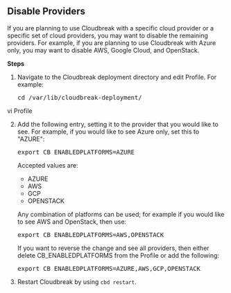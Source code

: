 ## Disable Providers 

If you are planning to use Cloudbreak with a specific cloud provider or a specific set of cloud providers, you may want to disable the remaining providers. For example, if you are planning to use Cloudbreak with Azure only, you may want to disable AWS, Google Cloud, and OpenStack. 

**Steps**

1. Navigate to the Cloudbreak deployment directory and edit Profile. For example:

    <pre>cd /var/lib/cloudbreak-deployment/
vi Profile</pre>

2. Add the following entry, setting it to the provider that you  would like to see. For example, if you would like to see Azure only, set this to "AZURE":

    <pre>export CB_ENABLEDPLATFORMS=AZURE</pre>

    Accepted values are:
    
    * AZURE
    * AWS
    * GCP
    * OPENSTACK

    Any combination of platforms can be used; for example if you would like to see AWS and OpenStack, then use:
    
    <pre>export CB_ENABLEDPLATFORMS=AWS,OPENSTACK</pre>

    If you want to reverse the change and see all providers, then either delete CB_ENABLEDPLATFORMS from the Profile or add the following: 
    
    <pre>export CB_ENABLEDPLATFORMS=AZURE,AWS,GCP,OPENSTACK</pre>
    
3. Restart Cloudbreak by using `cbd restart`.      

